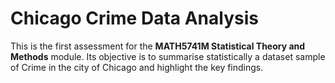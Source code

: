# Chicago Crime Data Analysis
This is the first assessment for the **MATH5741M Statistical Theory and Methods** module. Its objective is to summarise statistically a dataset sample of Crime in the city of Chicago and highlight the key findings.

